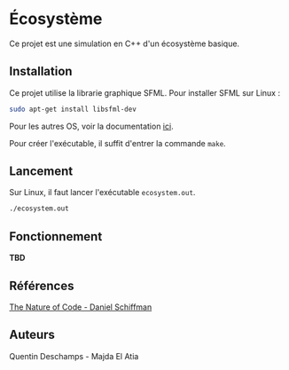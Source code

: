 # Écosystème

Ce projet est une simulation en C++ d'un écosystème basique.

## Installation

Ce projet utilise la librarie graphique SFML.
Pour installer SFML sur Linux :
```bash
sudo apt-get install libsfml-dev
```
Pour les autres OS, voir la documentation [ici](https://www.sfml-dev.org/tutorials/2.5/#getting-started).

Pour créer l'exécutable, il suffit d'entrer la commande `make`.

## Lancement

Sur Linux, il faut lancer l'exécutable `ecosystem.out`.
```bash
./ecosystem.out
```

## Fonctionnement

**TBD**

## Références
[The Nature of Code - Daniel Schiffman](https://natureofcode.com/book/chapter-9-the-evolution-of-code/#913-ecosystem-simulation)

## Auteurs

Quentin Deschamps - Majda El Atia
